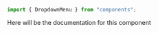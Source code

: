 ```js
import { DropdownMenu } from "components";
```

Here will be the documentation for this component

<!-- PROPS -->
<!-- A propsTable will be rendered here in Storybook -->
